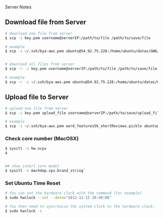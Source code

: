 
Server Notes

## Download file from Server

```sh
# download one file from server
$ scp -i key.pem username@serverIP:/path/to/file /path/to/save/file

# example
$ scp -i ~/.ssh/bya-aws.pem ubuntu@54.92.75.228:/home/ubuntu/datas/GW6/1509192045_CFCvsARSENAL.txt .


# download all files from server
$ scp -r -i key.pem username@serverIP:/path/to/file /path/to/save/file

# example
$ scp -r -i ~/.ssh/bya-aws.pem ubuntu@54.92.75.228:/home/ubuntu/datas/GW7/ ~/Dropbox/Research/datas
```


## Upload file to Server
```sh
# upload one file from server
$ scp -i key.pem upload_file username@serverIP:/path/to/save/upload_file

# example
$ scp -i ~/.ssh/bya-aws.pem word_features5k_shortReviews.pickle ubuntu@54.92.75.228:/home/ubuntu/pickled_algos/word_features5k_shortReviews.pickle
```


### Check core number (MacOSX)
```sh
$ sysctl -n hw.ncpu
4


## show interl core model
$ sysctl -n machdep.cpu.brand_string`
```


### Set Ubuntu Time Reset

```sh
# You can set the hardware clock with the command (for example)
$ sudo hwclock --set --date="2012-12-15 20:49:00"

# You then need to syncronise the system clock to the hardware clock:
$ sudo hwclock -s
```


